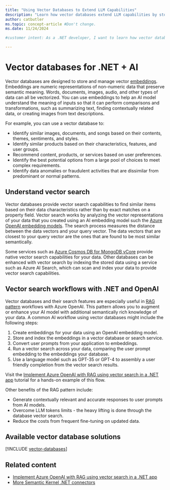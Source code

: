 ```yaml
---
title: "Using Vector Databases to Extend LLM Capabilities"
description: "Learn how vector databases extend LLM capabilities by storing and processing embeddings in .NET."
author: catbutler
ms.topic: concept-article #Don't change.
ms.date: 11/24/2024

#customer intent: As a .NET developer, I want to learn how vector databases store and process embeddings in .NET so I can make more data available to LLMs in my apps.

---
```


# Vector databases for .NET + AI

Vector databases are designed to store and manage vector [embeddings](embeddings.md). Embeddings are numeric representations of non-numeric data that preserve semantic meaning. Words, documents, images, audio, and other types of data can all be vectorized. You can use embeddings to help an AI model understand the meaning of inputs so that it can perform comparisons and transformations, such as summarizing text, finding contextually related data, or creating images from text descriptions.

For example, you can use a vector database to:

- Identify similar images, documents, and songs based on their contents, themes, sentiments, and styles.
- Identify similar products based on their characteristics, features, and user groups.
- Recommend content, products, or services based on user preferences.
- Identify the best potential options from a large pool of choices to meet complex requirements.
- Identify data anomalies or fraudulent activities that are dissimilar from predominant or normal patterns.

## Understand vector search

Vector databases provide vector search capabilities to find similar items based on their data characteristics rather than by exact matches on a property field. Vector search works by analyzing the vector representations of your data that you created using an AI embedding model such the [Azure OpenAI embedding models](/azure/ai-services/openai/concepts/models#embeddings-models). The search process measures the distance between the data vectors and your query vector. The data vectors that are closest to your query vector are the ones that are found to be most similar semantically.

Some services such as [Azure Cosmos DB for MongoDB vCore](/azure/cosmos-db/mongodb/vcore/vector-search) provide native vector search capabilities for your data. Other databases can be enhanced with vector search by indexing the stored data using a service such as Azure AI Search, which can scan and index your data to provide vector search capabilities.

## Vector search workflows with .NET and OpenAI

Vector databases and their search features are especially useful in [RAG pattern](rag.md) workflows with Azure OpenAI. This pattern allows you to augment or enhance your AI model with additional semantically rich knowledge of your data. A common AI workflow using vector databases might include the following steps:

1. Create embeddings for your data using an OpenAI embedding model.
1. Store and index the embeddings in a vector database or search service.
1. Convert user prompts from your application to embeddings.
1. Run a vector search across your data, comparing the user prompt embedding to the embeddings your database.
1. Use a language model such as GPT-35 or GPT-4 to assembly a user friendly completion from the vector search results.

Visit the [Implement Azure OpenAI with RAG using vector search in a .NET app](../tutorials/tutorial-ai-vector-search.md) tutorial for a hands-on example of this flow.

Other benefits of the RAG pattern include:

- Generate contextually relevant and accurate responses to user prompts from AI models.
- Overcome LLM tokens limits - the heavy lifting is done through the database vector search.
- Reduce the costs from frequent fine-tuning on updated data.

## Available vector database solutions

[!INCLUDE [vector-databases](../includes/vector-databases.md)]

## Related content

- [Implement Azure OpenAI with RAG using vector search in a .NET app](../tutorials/tutorial-ai-vector-search.md)
- [More Semantic Kernel .NET connectors](https://github.com/microsoft/semantic-kernel/tree/main/dotnet/src/Connectors)
